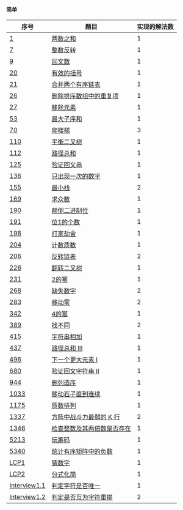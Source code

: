 #### 简单

| 序号                                                         | 题目                                                         | 实现的解法数 |
| ------------------------------------------------------------ | ------------------------------------------------------------ | ------------ |
| [1](https://leetcode-cn.com/problems/two-sum/)               | [两数之和](https://github.com/zywaited/leetcode/tree/master/1_50/1) | 1            |
| [7](https://leetcode-cn.com/problems/reverse-integer/)       | [整数反转](https://github.com/zywaited/leetcode/tree/master/1_50/7/) | 1            |
| [9](https://leetcode-cn.com/problems/palindrome-number)      | [回文数](https://github.com/zywaited/leetcode/tree/master/1_50/9/) | 1            |
| [20](https://leetcode-cn.com/problems/valid-parentheses/)    | [有效的括号](https://github.com/zywaited/leetcode/tree/master/1_50/20/) | 1            |
| [21](https://leetcode-cn.com/problems/merge-two-sorted-lists/) | [合并两个有序链表](https://github.com/zywaited/leetcode/tree/master/1_50/21/) | 1            |
| [26](https://leetcode-cn.com/problems/remove-duplicates-from-sorted-array/) | [删除排序数组中的重复项](https://github.com/zywaited/leetcode/tree/master/1_50/26/) | 1            |
| [27](https://leetcode-cn.com/problems/remove-element/)       | [移除元素](https://github.com/zywaited/leetcode/tree/master/1_50/27/) | 1            |
| [53](https://leetcode-cn.com/problems/maximum-subarray/)     | [最大子序和](https://github.com/zywaited/leetcode/tree/master/51_100/53/) | 1            |
| [70](https://leetcode-cn.com/problems/climbing-stairs/)      | [爬楼梯](https://github.com/zywaited/leetcode/tree/master/51_100/70/) | 3            |
| [110](https://leetcode-cn.com/problems/balanced-binary-tree) | [平衡二叉树](https://github.com/zywaited/leetcode/tree/master/101_150/110/) | 1            |
| [112](https://leetcode-cn.com/problems/path-sum/)            | [路径总和](https://github.com/zywaited/leetcode/tree/master/101_150/112/) | 1            |
| [125](https://leetcode-cn.com/problems/valid-palindrome/)    | [验证回文串](https://github.com/zywaited/leetcode/tree/master/101_150/125/) | 1            |
| [136](https://leetcode-cn.com/problems/single-number)        | [只出现一次的数字](https://github.com/zywaited/leetcode/tree/master/101_150/136/) | 1            |
| [155](https://leetcode-cn.com/problems/min-stack/)           | [最小栈](https://github.com/zywaited/leetcode/tree/master/151_200/155/) | 2            |
| [169](https://leetcode-cn.com/problems/majority-element)     | [求众数](https://github.com/zywaited/leetcode/tree/master/151_200/169/) | 1            |
| [190](https://leetcode-cn.com/problems/reverse-bits)         | [颠倒二进制位](https://github.com/zywaited/leetcode/tree/master/151_200/190/) | 1            |
| [191](https://leetcode-cn.com/problems/number-of-1-bits)     | [位1的个数](https://github.com/zywaited/leetcode/tree/master/151_200/191/) | 1            |
| [198](https://leetcode-cn.com/problems/house-robber/)        | [打家劫舍](https://github.com/zywaited/leetcode/tree/master/151_200/198/) | 1            |
| [204](https://leetcode-cn.com/problems/count-primes/)        | [计数质数](https://github.com/zywaited/leetcode/tree/master/201_250/204/) | 1            |
| [206](https://leetcode-cn.com/problems/reverse-linked-list/) | [反转链表](https://github.com/zywaited/leetcode/tree/master/201_250/206/) | 2            |
| [226](https://leetcode-cn.com/problems/invert-binary-tree)   | [翻转二叉树](https://github.com/zywaited/leetcode/tree/master/201_250/226/) | 1            |
| [231](https://leetcode-cn.com/problems/power-of-two)         | [2的幂](https://github.com/zywaited/leetcode/tree/master/201_250/231/) | 1            |
| [268](https://leetcode-cn.com/problems/missing-number)       | [缺失数字](https://github.com/zywaited/leetcode/tree/master/251_300/268/) | 2            |
| [283](https://leetcode-cn.com/problems/move-zeroes/)         | [移动零](https://github.com/zywaited/leetcode/tree/master/251_300/283/) | 2            |
| [342](https://leetcode-cn.com/problems/power-of-four)        | [4的幂](https://github.com/zywaited/leetcode/tree/master/301_350/342/) | 1            |
| [389](https://leetcode-cn.com/problems/find-the-difference)  | [找不同](https://github.com/zywaited/leetcode/tree/master/351_400/389/) | 2            |
| [415](https://leetcode-cn.com/problems/add-strings/)         | [字符串相加](https://github.com/zywaited/leetcode/tree/master/401_450/415/) | 1            |
| [437](https://leetcode-cn.com/problems/path-sum-iii/)        | [路径总和 III](https://github.com/zywaited/leetcode/tree/master/401_450/437/) | 1            |
| [496](https://leetcode-cn.com/problems/next-greater-element-i/) | [下一个更大元素 I](https://github.com/zywaited/leetcode/tree/master/451_500/496/) | 1            |
| [680](https://leetcode-cn.com/problems/valid-palindrome-ii/) | [验证回文字符串 Ⅱ](https://github.com/zywaited/leetcode/tree/master/651_700/680/) | 1            |
| [944](https://leetcode-cn.com/problems/delete-columns-to-make-sorted/) | [删列造序](https://github.com/zywaited/leetcode/tree/master/901_950/944/) | 1            |
| [1033](https://leetcode-cn.com/problems/moving-stones-until-consecutive/) | [移动石子直到连续](https://github.com/zywaited/leetcode/tree/master/1001_1050/1033/) | 1            |
| [1175](https://leetcode-cn.com/problems/prime-arrangements/) | [质数排列](https://github.com/zywaited/leetcode/tree/master/1151_1200/1175/) | 1            |
| [1337](https://leetcode-cn.com/problems/the-k-weakest-rows-in-a-matrix/) | [方阵中战斗力最弱的 K 行](https://github.com/zywaited/leetcode/tree/master/1301_1350/1337/) | 2            |
| [1346](https://leetcode-cn.com/problems/check-if-n-and-its-double-exist/) | [检查整数及其两倍数是否存在](https://github.com/zywaited/leetcode/tree/master/1301_1350/1346/) | 1            |
| [5213](https://leetcode-cn.com/problems/play-with-chips/)    | [玩筹码](https://github.com/zywaited/leetcode/tree/master/5201_5250/5213/) | 1            |
| [5340](https://leetcode-cn.com/problems/count-negative-numbers-in-a-sorted-matrix/) | [统计有序矩阵中的负数](https://github.com/zywaited/leetcode/tree/master/5301_5350/5340/) | 1            |
| [LCP1](https://leetcode-cn.com/problems/guess-numbers/)      | [猜数字](https://github.com/zywaited/leetcode/tree/master/LCP/1_50/1/) | 1            |
| [LCP2](https://leetcode-cn.com/problems/deep-dark-fraction/) | [分式化简](https://github.com/zywaited/leetcode/tree/master/LCP/1_50/2/) | 1            |
| [Interview1.1](https://leetcode-cn.com/problems/is-unique-lcci/) | [判定字符是否唯一](https://github.com/zywaited/leetcode/tree/master/Interview/1_1_9/1/) | 1            |
| [Interview1.2](https://leetcode-cn.com/problems/check-permutation-lcci/) | [判定是否互为字符重排](https://github.com/zywaited/leetcode/tree/master/Interview/1_1_9/2/) | 2            |

